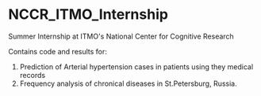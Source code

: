# NCCR_ITMO_Internship
Summer Internship at ITMO's National Center for Cognitive Research 

Contains code and results for: 
1) Prediction of Arterial hypertension cases in patients using they medical records
2) Frequency analysis of chronical diseases in St.Petersburg, Russia.  
